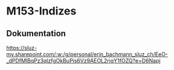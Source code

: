 # M153-Indizes

## Dokumentation
https://sluz-my.sharepoint.com/:w:/g/personal/erin_bachmann_sluz_ch/EeO-_dPDfMlBqPz3qlzfgOkBuPis6Vz9AEOL2rjqY1fOZQ?e=D6Napj